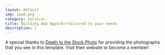```yaml
---
layout: default
img: ipad.png
category: Services
title: Building Web Apps<br>Tailored to your needs
description: |
---
```

  A special thanks to [Death to the Stock Photo](http://join.deathtothestockphoto.com/) for providing the photographs that you see in this template.  Visit their website to become a member!